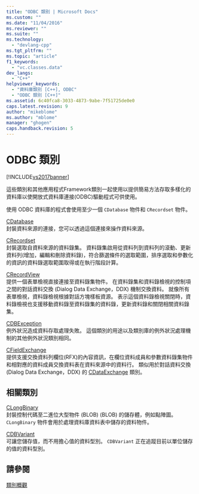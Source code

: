 ```yaml
---
title: "ODBC 類別 | Microsoft Docs"
ms.custom: ""
ms.date: "11/04/2016"
ms.reviewer: ""
ms.suite: ""
ms.technology: 
  - "devlang-cpp"
ms.tgt_pltfrm: ""
ms.topic: "article"
f1_keywords: 
  - "vc.classes.data"
dev_langs: 
  - "C++"
helpviewer_keywords: 
  - "資料庫類別 [C++], ODBC"
  - "ODBC 類別 [C++]"
ms.assetid: 6c40fca8-3033-4873-9abe-7f51725de0e0
caps.latest.revision: 9
author: "mikeblome"
ms.author: "mblome"
manager: "ghogen"
caps.handback.revision: 5
---
```

# ODBC 類別
[!INCLUDE[vs2017banner](../assembler/inline/includes/vs2017banner.md)]

這些類別和其他應用程式Framework類別一起使用以提供簡易方法存取多樣化的資料庫以使開放式資料庫連接\(ODBC\)驅動程式可供使用。  
  
 使用 ODBC 資料庫的程式會使用至少一個 `CDatabase` 物件和 `CRecordset` 物件。  
  
 [CDatabase](../mfc/reference/cdatabase-class.md)  
 封裝資料來源的連接，您可以透過這個連接來操作資料來源。  
  
 [CRecordset](../mfc/reference/crecordset-class.md)  
 封裝選取自資料來源的資料錄集。  資料錄集啟用從資料列到資料列的滾動、更新資料列\(增加，編輯和刪除資料錄\)，符合篩選條件的選取範圍，排序選取和參數化的資訊的資料錄選取範圍取得或在執行階段計算。  
  
 [CRecordView](../mfc/reference/crecordview-class.md)  
 提供一個表單檢視直接連接至資料錄集物件。  在資料錄集和資料錄檢視的控制項之間的對話資料交換 \(Dialog Data Exchange，DDX\) 機制交換資料。  就像所有表單檢視，資料錄檢視根據對話方塊樣板資源。  表示這個資料錄檢視關閉時，資料錄檢視也支援移動資料錄至資料錄集的資料錄，更新資料錄和關閉相關資料錄集。  
  
 [CDBException](../mfc/reference/cdbexception-class.md)  
 例外狀況造成資料存取處理失敗。  這個類別的用途以及類別庫的例外狀況處理機制的其他例外狀況類別相同。  
  
 [CFieldExchange](../mfc/reference/cfieldexchange-class.md)  
 提供支援交換資料列欄位\(RFX\)的內容資訊，在欄位資料成員和參數資料錄集物件和相對應的資料成員交換資料表在資料來源中的資料行。  類似用於對話資料交換 \(Dialog Data Exchange，DDX\) 的 [CDataExchange](../mfc/reference/cdataexchange-class.md) 類別。  
  
## 相關類別  
 [CLongBinary](../mfc/reference/clongbinary-class.md)  
 封裝控制代碼至二進位大型物件 \(BLOB\) \(BLOB\) 的儲存體，例如點陣圖。  `CLongBinary` 物件會用於處理資料庫資料表中儲存的資料物件。  
  
 [CDBVariant](../mfc/reference/cdbvariant-class.md)  
 可讓您儲存值，而不用擔心值的資料型別。  `CDBVariant` 正在追蹤目前以單位儲存的值的資料型別。  
  
## 請參閱  
 [類別概觀](../mfc/class-library-overview.md)